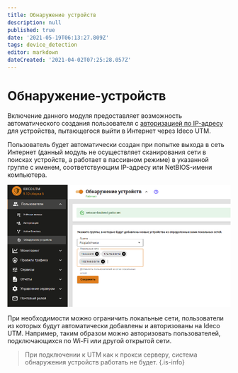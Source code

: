```yaml
---
title: Обнаружение устройств
description: null
published: true
date: '2021-05-19T06:13:27.809Z'
tags: device_detection
editor: markdown
dateCreated: '2021-04-02T07:25:28.057Z'
---
```


# Обнаружение-устройств

Включение данного модуля предоставляет возможность автоматического создания пользователя с [авторизацией по IP-адресу](https://github.com/ideco-team/docsUTM/tree/c6fdc8e9437797db7478b8404ef059e57173d3af/Настройка/Авторизация-пользователей/Авторизация-по-IP-адресу/README.md) для устройства, пытающегося выйти в Интернет через Ideco UTM.

Пользователь будет автоматически создан при попытке выхода в сеть Интернет \(данный модуль не осуществляет сканирования сети в поисках устройств, а работает в пассивном режиме\) в указанной группе с именем, соответствующим IP-адресу или NetBIOS-имени компьютера.

![discovery-dev.png](../../.gitbook/assets/discovery-dev.png)

При необходимости можно ограничить локальные сети, пользователи из которых будут автоматически добавлены и авторизованы на Ideco UTM. Например, таким образом можно авторизовать пользователей, подключающихся по Wi-Fi или другой открытой сети.

> При подключении к UTM как к прокси серверу, система обнаружения устройств работать не будет. {.is-info}

